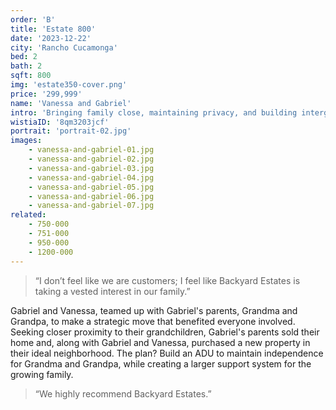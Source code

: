 ```yaml
---
order: 'B'
title: 'Estate 800'
date: '2023-12-22'
city: 'Rancho Cucamonga'
bed: 2
bath: 2
sqft: 800
img: 'estate350-cover.png'
price: '299,999'
name: 'Vanessa and Gabriel'
intro: 'Bringing family close, maintaining privacy, and building intergenerational wealth.'
wistiaID: '8qm3203jcf'
portrait: 'portrait-02.jpg'
images:
    - vanessa-and-gabriel-01.jpg
    - vanessa-and-gabriel-02.jpg
    - vanessa-and-gabriel-03.jpg
    - vanessa-and-gabriel-04.jpg
    - vanessa-and-gabriel-05.jpg
    - vanessa-and-gabriel-06.jpg
    - vanessa-and-gabriel-07.jpg
related:
    - 750-000
    - 751-000
    - 950-000
    - 1200-000
---
```


> &ldquo;I don’t feel like we are customers; I feel like Backyard Estates is taking a vested interest in our family.&rdquo;

Gabriel and Vanessa, teamed up with Gabriel's parents, Grandma and Grandpa, to make a strategic move that benefited everyone involved. Seeking closer proximity to their grandchildren, Gabriel's parents sold their home and, along with Gabriel and Vanessa, purchased a new property in their ideal neighborhood. The plan? Build an ADU to maintain independence for Grandma and Grandpa, while creating a larger support system for the growing family.

> &ldquo;We highly recommend Backyard Estates.&rdquo;
